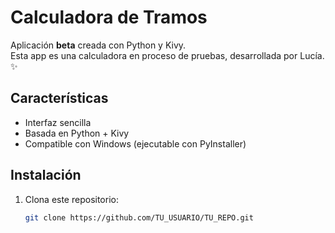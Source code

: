 # Calculadora de Tramos

Aplicación **beta** creada con Python y Kivy.  
Esta app es una calculadora en proceso de pruebas, desarrollada por Lucía. ✨

## Características
- Interfaz sencilla
- Basada en Python + Kivy
- Compatible con Windows (ejecutable con PyInstaller)

## Instalación
1. Clona este repositorio:
   ```bash
   git clone https://github.com/TU_USUARIO/TU_REPO.git

